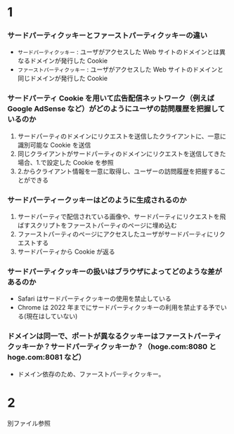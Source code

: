 # 1

### サードパーティクッキーとファーストパーティクッキーの違い

- `サードパーティクッキー` : ユーザがアクセスした Web サイトのドメインとは異なるドメインが発行した Cookie
- `ファーストパーティクッキー` : ユーザがアクセスした Web サイトのドメインと同じドメインが発行した Cookie

### サードパーティ Cookie を用いて広告配信ネットワーク（例えば Google AdSense など）がどのようにユーザの訪問履歴を把握しているのか

1.  サードパーティのドメインにリクエストを送信したクライアントに、一意に識別可能な Cookie を送信
2.  同じクライアントがサードパーティのドメインにリクエストを送信してきた場合、1.で設定した Cookie を参照
3.  2.からクライアント情報を一意に取得し、ユーザーの訪問履歴を把握することができる

### サードパーティークッキーはどのように生成されるのか

1. サードパーティで配信されている画像や、サードパーティにリクエストを飛ばすスクリプトをファーストパーティのページに埋め込む
2. ファーストパーティのページにアクセスしたユーザがサードパーティにリクエストする
3. サードパーティから Cookie が返る

### サードパーティクッキーの扱いはブラウザによってどのような差があるのか

- Safari はサードパーティクッキーの使用を禁止している
- Chrome は 2022 年までにサードパーティクッキーの利用を禁止する予でいる(現在はしていない)

### ドメインは同一で、ポートが異なるクッキーはファーストパーティクッキーか？サードパーティクッキーか？（hoge.com:8080 と hoge.com:8081 など）

- ドメイン依存のため、ファーストパーティクッキー。

# 2

別ファイル参照
